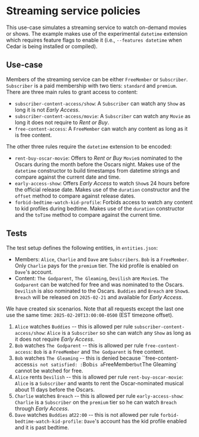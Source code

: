 # Streaming service policies

This use-case simulates a streaming service to watch on-demand movies or shows.
The example makes use of the experimental `datetime` extension which requires feature flags to enable it (i.e., `--features datetime` when Cedar is being installed or compiled).

## Use-case

Members of the streaming service can be either `FreeMember` or `Subscriber`.
`Subscriber` is a paid membership with two tiers: `standard` and `premium`.
There are three main rules to grant access to content:
 - `subscriber-content-access/show`: A `Subscriber` can watch any `Show` as long it is not *Early Access*.
 - `subscriber-content-access/movie`: A `Subscriber` can watch any `Movie` as long it does not require to *Rent or Buy*.
 - `free-content-access`: A `FreeMember` can watch any content as long as it is free content.

The other three rules require the `datetime` extension to be encoded:
 - `rent-buy-oscar-movie`: Offers to *Rent or Buy* `Movie`s nominated to the Oscars during the month before the Oscars night. Makes use of the
 `datetime` constructor to build timestamps from datetime strings and compare against the current date and time.
 - `early-access-show`: Offers *Early Access* to watch `Show`s 24 hours before the official release date. Makes use of the `duration` constructor and the `offset` method to compare against release dates.
 - `forbid-bedtime-watch-kid-profile`: Forbids access to watch any content to kid profiles during bedtime. Makes use of the `duration` constructor and the `toTime` method to compare against the current time.

## Tests

The test setup defines the following entities, in `entities.json`:
 - Members: `Alice`, `Charlie` and `Dave` are `Subscribers`. `Bob` is a `FreeMember`. Only `Charlie` pays for the `premium` tier. The kid profile is enabled on `Dave`'s account.
 - Content: `The Godparent`, `The Gleaming`, `Devilish` are `Movie`s. `The Godparent` can be watched for free and was nominated to the Oscars. `Devilish` is also nominated to the Oscars. `Buddies` and `Breach` are `Show`s. `Breach` will be released on `2025-02-21` and available for *Early Access*.

We have created six scenarios.
Note that all requests except the last one use the same time: `2025-02-20T13:00:00-0500` (EST timezone offset).

1. `Alice` watches `Buddies` -- this is allowed per rule `subscriber-content-access/show`: `Alice` is a `Subscriber` so she can watch any
`Show` as long as it does not require *Early Access*.
2. `Bob` watches `The Godparent` -- this is allowed per rule `free-content-access`: `Bob` is a `FreeMember` and `The Godparent` is free content.
3. `Bob` watches `The Gleaming` -- this is denied because ``free-content-access` is not satisfied: : `Bob` is a `FreeMember` but `The Gleaming` cannot be watched for free.
4. `Alice` rents `Devilish` -- this is allowed per rule `rent-buy-oscar-movie`: `Alice` is a `Subscriber` and wants to rent the Oscar-nominated musical about 11 days before the Oscars.
5. `Charlie` watches `Breach` -- this is allowed per rule `early-access-show`: `Charlie` is a `Subscriber` on the `premium` tier so he can watch `Breach` through *Early Access*.
5. `Dave` watches `Buddies` at`22:00` -- this is not allowed per rule `forbid-bedtime-watch-kid-profile`: `Dave`'s account has the kid profile enabled and it is past bedtime.
